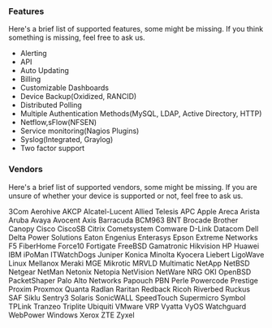 ### Features

Here's a brief list of supported features, some might be missing.
If you think something is missing, feel free to ask us.

* Alerting
* API
* Auto Updating
* Billing
* Customizable Dashboards
* Device Backup(Oxidized, RANCID)
* Distributed Polling
* Multiple Authentication Methods(MySQL, LDAP, Active Directory, HTTP)
* Netflow,sFlow(NFSEN)
* Service monitoring(Nagios Plugins)
* Syslog(Integrated, Graylog)
* Two factor support

### Vendors 
Here's a brief list of supported vendors, some might be missing.
If you are unsure of whether your device is supported or not, feel free to ask us.

3Com
Aerohive
AKCP
Alcatel-Lucent
Allied Telesis
APC
Apple
Areca
Arista
Aruba
Avaya
Avocent
Axis
Barracuda
BCM963
BNT
Brocade
Brother
Canopy
Cisco
CiscoSB
Citrix
Cometsystem
Comware
D-Link
Datacom
Dell
Delta Power Solutions
Eaton
Engenius
Enterasys
Epson
Extreme Networks
F5
FiberHome
Force10
Fortigate
FreeBSD
Gamatronic
Hikvision
HP
Huawei
IBM
iPoMan
ITWatchDogs
Juniper
Konica Minolta
Kyocera
Liebert
LigoWave
Linux
Mellanox
Meraki
MGE
Mikrotic
MRVLD
Multimatic
NetApp
NetBSD
Netgear
NetMan
Netonix
Netopia
NetVision
NetWare
NRG
OKI
OpenBSD
PacketShaper
Palo Alto Networks
Papouch
PBN
Perle
Powercode
Prestige
Proxim
Proxmox
Quanta
Radlan
Raritan
Redback
Ricoh
Riverbed
Ruckus
SAF
Siklu
Sentry3
Solaris
SonicWALL
SpeedTouch
Supermicro
Symbol
TPLink
Tranzeo
Triplite
Ubiquiti
VMware
VRP
Vyatta
VyOS
Watchguard
WebPower
Windows
Xerox
ZTE
Zyxel
